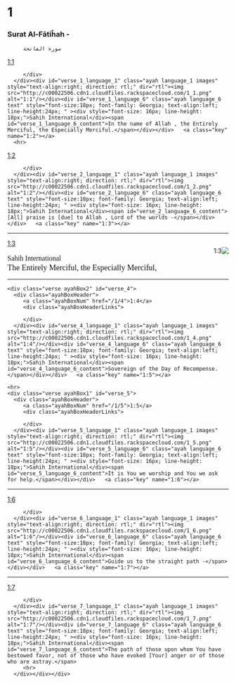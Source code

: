 # 1

<div>

###         Surat Al-F&#257;ti&#293;ah -
         سورة الفاتحة


   </div>


<p class="clear"/>
<div id="quranOutput">
   <a class="key" name="1:1"></a>
   <div class="verse ayahBox1" id="verse_1">
      <div class="ayahBoxHeader">
         <a class="ayahBoxNum" href="/1/1">1:1</a>
         <div class="ayahBoxHeaderLinks">

         </div>
      </div><div id="verse_1_language_1" class="ayah language_1 images" style="text-align:right; direction: rtl;" dir="rtl"><img src="http://c00022506.cdn1.cloudfiles.rackspacecloud.com/1_1.png" alt="1:1"/></div><div id="verse_1_language_6" class="ayah language_6 text" style="font-size:18px; font-family: Georgia; text-align:left; line-height:24px; " ><div style="font-size: 16px; line-height: 18px;">Sahih International</div><span id="verse_1_language_6_content">In the name of Allah , the Entirely Merciful, the Especially Merciful.</span></div></div>   <a class="key" name="1:2"></a>
	  <hr>
   <div class="verse ayahBox2" id="verse_2">
      <div class="ayahBoxHeader">
         <a class="ayahBoxNum" href="/1/2">1:2</a>
         <div class="ayahBoxHeaderLinks">

         </div>
      </div><div id="verse_2_language_1" class="ayah language_1 images" style="text-align:right; direction: rtl;" dir="rtl"><img src="http://c00022506.cdn1.cloudfiles.rackspacecloud.com/1_2.png" alt="1:2"/></div><div id="verse_2_language_6" class="ayah language_6 text" style="font-size:18px; font-family: Georgia; text-align:left; line-height:24px; " ><div style="font-size: 16px; line-height: 18px;">Sahih International</div><span id="verse_2_language_6_content">[All] praise is [due] to Allah , Lord of the worlds -</span></div></div>   <a class="key" name="1:3"></a>
   <hr>
    <div class="verse ayahBox1" id="verse_3">
      <div class="ayahBoxHeader">
         <a class="ayahBoxNum" href="/1/3">1:3</a>
         <div class="ayahBoxHeaderLinks">
         </div>
      </div><div id="verse_3_language_1" class="ayah language_1 images" style="text-align:right; direction: rtl;" dir="rtl"><img src="http://c00022506.cdn1.cloudfiles.rackspacecloud.com/1_3.png" alt="1:3"/></div><div id="verse_3_language_6" class="ayah language_6 text" style="font-size:18px; font-family: Georgia; text-align:left; line-height:24px; " ><div style="font-size: 16px; line-height: 18px;">Sahih International</div><span id="verse_3_language_6_content">The Entirely Merciful, the Especially Merciful,</span></div></div>   <a class="key" name="1:4"></a>
    <hr>

	<div class="verse ayahBox2" id="verse_4">
      <div class="ayahBoxHeader">
         <a class="ayahBoxNum" href="/1/4">1:4</a>
         <div class="ayahBoxHeaderLinks">

         </div>
      </div><div id="verse_4_language_1" class="ayah language_1 images" style="text-align:right; direction: rtl;" dir="rtl"><img src="http://c00022506.cdn1.cloudfiles.rackspacecloud.com/1_4.png" alt="1:4"/></div><div id="verse_4_language_6" class="ayah language_6 text" style="font-size:18px; font-family: Georgia; text-align:left; line-height:24px; " ><div style="font-size: 16px; line-height: 18px;">Sahih International</div><span id="verse_4_language_6_content">Sovereign of the Day of Recompense.</span></div></div>   <a class="key" name="1:5"></a>

    <hr>
	<div class="verse ayahBox1" id="verse_5">
      <div class="ayahBoxHeader">
         <a class="ayahBoxNum" href="/1/5">1:5</a>
         <div class="ayahBoxHeaderLinks">

         </div>
      </div><div id="verse_5_language_1" class="ayah language_1 images" style="text-align:right; direction: rtl;" dir="rtl"><img src="http://c00022506.cdn1.cloudfiles.rackspacecloud.com/1_5.png" alt="1:5"/></div><div id="verse_5_language_6" class="ayah language_6 text" style="font-size:18px; font-family: Georgia; text-align:left; line-height:24px; " ><div style="font-size: 16px; line-height: 18px;">Sahih International</div><span id="verse_5_language_6_content">It is You we worship and You we ask for help.</span></div></div>   <a class="key" name="1:6"></a>
   <hr>
    <div class="verse ayahBox2" id="verse_6">
      <div class="ayahBoxHeader">
         <a class="ayahBoxNum" href="/1/6">1:6</a>
         <div class="ayahBoxHeaderLinks">

         </div>
      </div><div id="verse_6_language_1" class="ayah language_1 images" style="text-align:right; direction: rtl;" dir="rtl"><img src="http://c00022506.cdn1.cloudfiles.rackspacecloud.com/1_6.png" alt="1:6"/></div><div id="verse_6_language_6" class="ayah language_6 text" style="font-size:18px; font-family: Georgia; text-align:left; line-height:24px; " ><div style="font-size: 16px; line-height: 18px;">Sahih International</div><span id="verse_6_language_6_content">Guide us to the straight path -</span></div></div>   <a class="key" name="1:7"></a>
   <hr>
    <div class="verse ayahBox1" id="verse_7">
      <div class="ayahBoxHeader">
         <a class="ayahBoxNum" href="/1/7">1:7</a>
         <div class="ayahBoxHeaderLinks">

         </div>
      </div><div id="verse_7_language_1" class="ayah language_1 images" style="text-align:right; direction: rtl;" dir="rtl"><img src="http://c00022506.cdn1.cloudfiles.rackspacecloud.com/1_7.png" alt="1:7"/></div><div id="verse_7_language_6" class="ayah language_6 text" style="font-size:18px; font-family: Georgia; text-align:left; line-height:24px; " ><div style="font-size: 16px; line-height: 18px;">Sahih International</div><span id="verse_7_language_6_content">The path of those upon whom You have bestowed favor, not of those who have evoked [Your] anger or of those who are astray.</span>
         <hr>
      </div></div></div>

